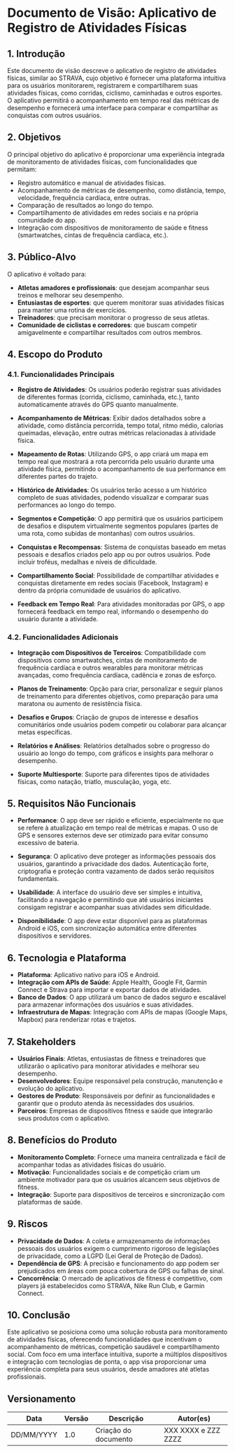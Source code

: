 # Documento de Visão: Aplicativo de Registro de Atividades Físicas

## 1. Introdução
Este documento de visão descreve o aplicativo de registro de atividades físicas, similar ao STRAVA, cujo objetivo é fornecer uma plataforma intuitiva para os usuários monitorarem, registrarem e compartilharem suas atividades físicas, como corridas, ciclismo, caminhadas e outros esportes. O aplicativo permitirá o acompanhamento em tempo real das métricas de desempenho e fornecerá uma interface para comparar e compartilhar as conquistas com outros usuários.

## 2. Objetivos
O principal objetivo do aplicativo é proporcionar uma experiência integrada de monitoramento de atividades físicas, com funcionalidades que permitam:
- Registro automático e manual de atividades físicas.
- Acompanhamento de métricas de desempenho, como distância, tempo, velocidade, frequência cardíaca, entre outras.
- Comparação de resultados ao longo do tempo.
- Compartilhamento de atividades em redes sociais e na própria comunidade do app.
- Integração com dispositivos de monitoramento de saúde e fitness (smartwatches, cintas de frequência cardíaca, etc.).

## 3. Público-Alvo
O aplicativo é voltado para:
- **Atletas amadores e profissionais**: que desejam acompanhar seus treinos e melhorar seu desempenho.
- **Entusiastas de esportes**: que querem monitorar suas atividades físicas para manter uma rotina de exercícios.
- **Treinadores**: que precisam monitorar o progresso de seus atletas.
- **Comunidade de ciclistas e corredores**: que buscam competir amigavelmente e compartilhar resultados com outros membros.

## 4. Escopo do Produto

### 4.1. Funcionalidades Principais
- **Registro de Atividades**: Os usuários poderão registrar suas atividades de diferentes formas (corrida, ciclismo, caminhada, etc.), tanto automaticamente através do GPS quanto manualmente.
  
- **Acompanhamento de Métricas**: Exibir dados detalhados sobre a atividade, como distância percorrida, tempo total, ritmo médio, calorias queimadas, elevação, entre outras métricas relacionadas à atividade física.

- **Mapeamento de Rotas**: Utilizando GPS, o app criará um mapa em tempo real que mostrará a rota percorrida pelo usuário durante uma atividade física, permitindo o acompanhamento de sua performance em diferentes partes do trajeto.

- **Histórico de Atividades**: Os usuários terão acesso a um histórico completo de suas atividades, podendo visualizar e comparar suas performances ao longo do tempo.

- **Segmentos e Competição**: O app permitirá que os usuários participem de desafios e disputem virtualmente segmentos populares (partes de uma rota, como subidas de montanhas) com outros usuários.

- **Conquistas e Recompensas**: Sistema de conquistas baseado em metas pessoais e desafios criados pelo app ou por outros usuários. Pode incluir troféus, medalhas e níveis de dificuldade.

- **Compartilhamento Social**: Possibilidade de compartilhar atividades e conquistas diretamente em redes sociais (Facebook, Instagram) e dentro da própria comunidade de usuários do aplicativo.

- **Feedback em Tempo Real**: Para atividades monitoradas por GPS, o app fornecerá feedback em tempo real, informando o desempenho do usuário durante a atividade.

### 4.2. Funcionalidades Adicionais
- **Integração com Dispositivos de Terceiros**: Compatibilidade com dispositivos como smartwatches, cintas de monitoramento de frequência cardíaca e outros wearables para monitorar métricas avançadas, como frequência cardíaca, cadência e zonas de esforço.

- **Planos de Treinamento**: Opção para criar, personalizar e seguir planos de treinamento para diferentes objetivos, como preparação para uma maratona ou aumento de resistência física.

- **Desafios e Grupos**: Criação de grupos de interesse e desafios comunitários onde usuários podem competir ou colaborar para alcançar metas específicas.

- **Relatórios e Análises**: Relatórios detalhados sobre o progresso do usuário ao longo do tempo, com gráficos e insights para melhorar o desempenho.

- **Suporte Multiesporte**: Suporte para diferentes tipos de atividades físicas, como natação, triatlo, musculação, yoga, etc.

## 5. Requisitos Não Funcionais
- **Performance**: O app deve ser rápido e eficiente, especialmente no que se refere à atualização em tempo real de métricas e mapas. O uso de GPS e sensores externos deve ser otimizado para evitar consumo excessivo de bateria.
  
- **Segurança**: O aplicativo deve proteger as informações pessoais dos usuários, garantindo a privacidade dos dados. Autenticação forte, criptografia e proteção contra vazamento de dados serão requisitos fundamentais.

- **Usabilidade**: A interface do usuário deve ser simples e intuitiva, facilitando a navegação e permitindo que até usuários iniciantes consigam registrar e acompanhar suas atividades sem dificuldade.

- **Disponibilidade**: O app deve estar disponível para as plataformas Android e iOS, com sincronização automática entre diferentes dispositivos e servidores.

## 6. Tecnologia e Plataforma
- **Plataforma**: Aplicativo nativo para iOS e Android.
- **Integração com APIs de Saúde**: Apple Health, Google Fit, Garmin Connect e Strava para importar e exportar dados de atividades.
- **Banco de Dados**: O app utilizará um banco de dados seguro e escalável para armazenar informações dos usuários e suas atividades.
- **Infraestrutura de Mapas**: Integração com APIs de mapas (Google Maps, Mapbox) para renderizar rotas e trajetos.

## 7. Stakeholders
- **Usuários Finais**: Atletas, entusiastas de fitness e treinadores que utilizarão o aplicativo para monitorar atividades e melhorar seu desempenho.
- **Desenvolvedores**: Equipe responsável pela construção, manutenção e evolução do aplicativo.
- **Gestores de Produto**: Responsáveis por definir as funcionalidades e garantir que o produto atenda às necessidades dos usuários.
- **Parceiros**: Empresas de dispositivos fitness e saúde que integrarão seus produtos com o aplicativo.
  
## 8. Benefícios do Produto
- **Monitoramento Completo**: Fornece uma maneira centralizada e fácil de acompanhar todas as atividades físicas do usuário.
- **Motivação**: Funcionalidades sociais e de competição criam um ambiente motivador para que os usuários alcancem seus objetivos de fitness.
- **Integração**: Suporte para dispositivos de terceiros e sincronização com plataformas de saúde.
  
## 9. Riscos
- **Privacidade de Dados**: A coleta e armazenamento de informações pessoais dos usuários exigem o cumprimento rigoroso de legislações de privacidade, como a LGPD (Lei Geral de Proteção de Dados).
- **Dependência de GPS**: A precisão e funcionamento do app podem ser prejudicados em áreas com pouca cobertura de GPS ou falhas de sinal.
- **Concorrência**: O mercado de aplicativos de fitness é competitivo, com players já estabelecidos como STRAVA, Nike Run Club, e Garmin Connect.

## 10. Conclusão
Este aplicativo se posiciona como uma solução robusta para monitoramento de atividades físicas, oferecendo funcionalidades que incentivam o acompanhamento de métricas, competição saudável e compartilhamento social. Com foco em uma interface intuitiva, suporte a múltiplos dispositivos e integração com tecnologias de ponta, o app visa proporcionar uma experiência completa para seus usuários, desde amadores até atletas profissionais.


## Versionamento
| Data | Versão | Descrição | Autor(es) |
| -- | -- | -- | -- |
| DD/MM/YYYY | 1.0 | Criação do documento | XXX XXXX e ZZZ ZZZZ | 


